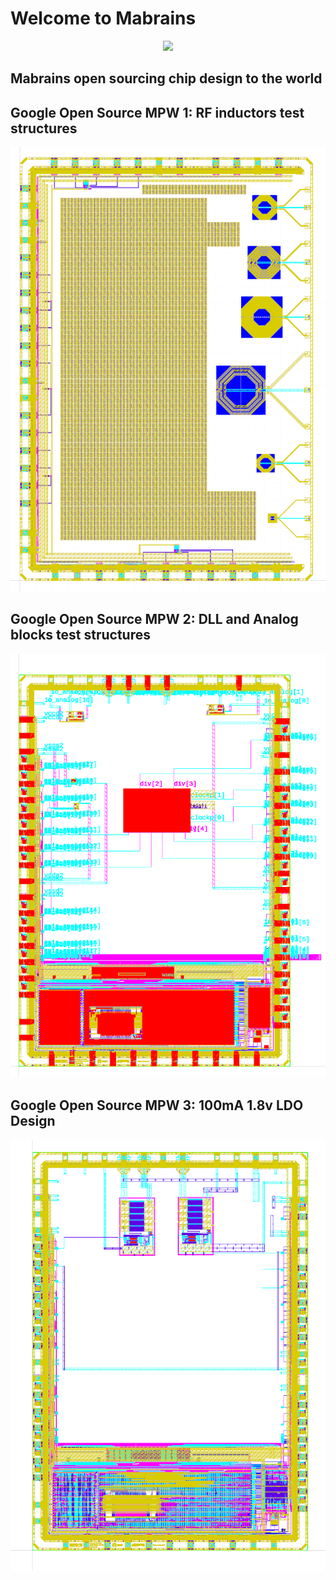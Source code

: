 <p align="text-align: center;"> <h1>Welcome to Mabrains</h1> </p>

<p align="center"><img src="https://mabrains.com/assets/images/mabrains_logo.jpg" width="400" /></p>

<p align="text-align: center;"><h2>Mabrains open sourcing chip design to the world</h2></p>

## Google Open Source MPW 1: RF inductors test structures
![RF inductors test structures](https://github.com/mabrains/.github/blob/main/mpw1/full_chip.png)


## Google Open Source MPW 2: DLL and Analog blocks test structures
![DLL and Analog blocks test structures](https://github.com/mabrains/.github/blob/main/mpw2/full_chip.png)

## Google Open Source MPW 3: 100mA 1.8v LDO Design
![1.8v/100mA LDO Design](https://github.com/mabrains/.github/blob/main/mpw3/full_chip.png)
